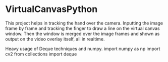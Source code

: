 # VirtualCanvasPython

This project helps in tracking the hand over the camera. Inputting the image frame by frame and tracking the finger to draw a line on the virtual canvas window. Then the window is merged over the image frames and shown as output on the video overlay itself, all in realtime.

Heavy usage of Deque techniques and numpy.
import numpy as np
import cv2
from collections import deque
